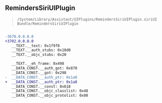 ## RemindersSiriUIPlugin

> `/System/Library/Assistant/UIPlugins/RemindersSiriUIPlugin.siriUIBundle/RemindersSiriUIPlugin`

```diff

-3670.0.0.0.0
+3702.0.0.0.0
   __TEXT.__text: 0x1f9f8
   __TEXT.__auth_stubs: 0x10d0
   __TEXT.__objc_stubs: 0x20

   __TEXT.__eh_frame: 0x498
   __DATA_CONST.__auth_got: 0x870
   __DATA_CONST.__got: 0x298
-  __DATA_CONST.__auth_ptr: 0x1a0
+  __DATA_CONST.__auth_ptr: 0x1a8
   __DATA_CONST.__const: 0x618
   __DATA_CONST.__objc_classlist: 0x48
   __DATA_CONST.__objc_protolist: 0x80

```
